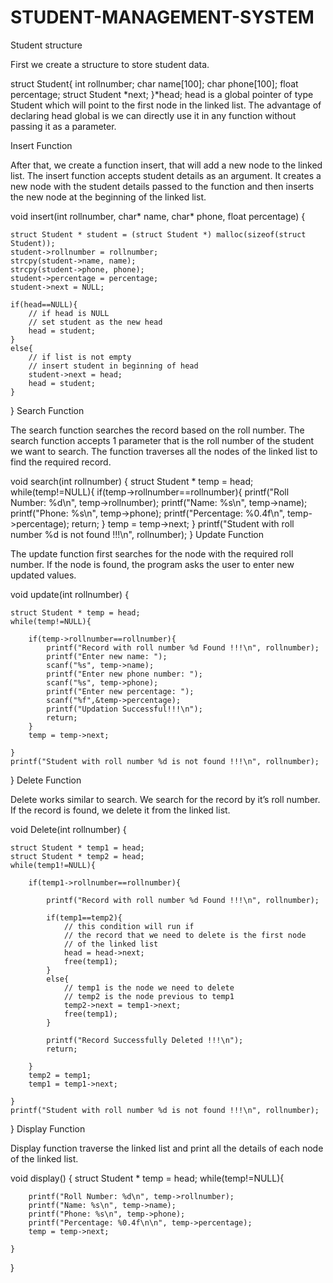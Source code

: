 # STUDENT-MANAGEMENT-SYSTEM

Student structure

First we create a structure to store student data.

struct Student{
	int rollnumber;
	char name[100];
	char phone[100];
	float percentage;
	struct Student *next;
}*head;
head is a global pointer of type Student which will point to the first node in the linked list. The advantage of declaring head global is we can directly use it in any function without passing it as a parameter.

Insert Function

After that, we create a function insert, that will add a new node to the linked list. The insert function accepts student details as an argument. It creates a new node with the student details passed to the function and then inserts the new node at the beginning of the linked list.

void insert(int rollnumber, char* name, char* phone, float percentage)
{
	
    struct Student * student = (struct Student *) malloc(sizeof(struct Student));
	student->rollnumber = rollnumber;
	strcpy(student->name, name);
	strcpy(student->phone, phone);
	student->percentage = percentage;
	student->next = NULL;
	
	if(head==NULL){
		// if head is NULL
		// set student as the new head
		head = student;
	}
	else{
		// if list is not empty
		// insert student in beginning of head
		student->next = head;
		head = student;
	}
	
}
Search Function

The search function searches the record based on the roll number. The search function accepts 1 parameter that is the roll number of the student we want to search. The function traverses all the nodes of the linked list to find the required record.

void search(int rollnumber)
{
    struct Student * temp = head;
	while(temp!=NULL){
		if(temp->rollnumber==rollnumber){
			printf("Roll Number: %d\n", temp->rollnumber);
			printf("Name: %s\n", temp->name);
			printf("Phone: %s\n", temp->phone);
			printf("Percentage: %0.4f\n", temp->percentage);
			return;
		}
		temp = temp->next;
	}
	printf("Student with roll number %d is not found !!!\n", rollnumber);
}
Update Function

The update function first searches for the node with the required roll number. If the node is found, the program asks the user to enter new updated values.

void update(int rollnumber)
{
	
    struct Student * temp = head;
	while(temp!=NULL){
		
		if(temp->rollnumber==rollnumber){
			printf("Record with roll number %d Found !!!\n", rollnumber);
			printf("Enter new name: ");
			scanf("%s", temp->name);
			printf("Enter new phone number: ");
			scanf("%s", temp->phone);
			printf("Enter new percentage: ");
			scanf("%f",&temp->percentage);
			printf("Updation Successful!!!\n");
			return;
		}
		temp = temp->next;
		
	}
	printf("Student with roll number %d is not found !!!\n", rollnumber);
	
}
Delete Function

Delete works similar to search. We search for the record by it’s roll number. If the record is found, we delete it from the linked list.

void Delete(int rollnumber)
{

    struct Student * temp1 = head;
	struct Student * temp2 = head; 
	while(temp1!=NULL){
		
		if(temp1->rollnumber==rollnumber){
			
			printf("Record with roll number %d Found !!!\n", rollnumber);
			
			if(temp1==temp2){
				// this condition will run if
				// the record that we need to delete is the first node
				// of the linked list
				head = head->next;
				free(temp1);
			}
			else{
				// temp1 is the node we need to delete
				// temp2 is the node previous to temp1
				temp2->next = temp1->next;
				free(temp1); 
			}
			
			printf("Record Successfully Deleted !!!\n");
			return;
			
		}
		temp2 = temp1;
		temp1 = temp1->next;
		
	}
	printf("Student with roll number %d is not found !!!\n", rollnumber);
	
}
Display Function

Display function traverse the linked list and print all the details of each node of the linked list.

void display()
{
    struct Student * temp = head;
	while(temp!=NULL){
		
		printf("Roll Number: %d\n", temp->rollnumber);
		printf("Name: %s\n", temp->name);
		printf("Phone: %s\n", temp->phone);
		printf("Percentage: %0.4f\n\n", temp->percentage);
		temp = temp->next;
		
	}
}
